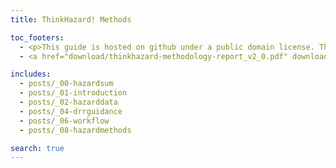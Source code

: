 ```yaml
---
title: ThinkHazard! Methods

toc_footers:
  - <p>This guide is hosted on github under a public domain license. The original work is a product of <a target="_blank"  href="http://www.thinkhazard.org">GFDRR ThinkHazard! project</a>.</p>
  - <a href="download/thinkhazard-methodology-report_v2_0.pdf" download="thinkhazard-methodology-report_v2_0.pdf" class="btn -black">Download PDF guide</a>.

includes:
  - posts/_00-hazardsum
  - posts/_01-introduction
  - posts/_02-hazarddata
  - posts/_04-drrguidance
  - posts/_06-workflow
  - posts/_08-hazardmethods

search: true
---
```

